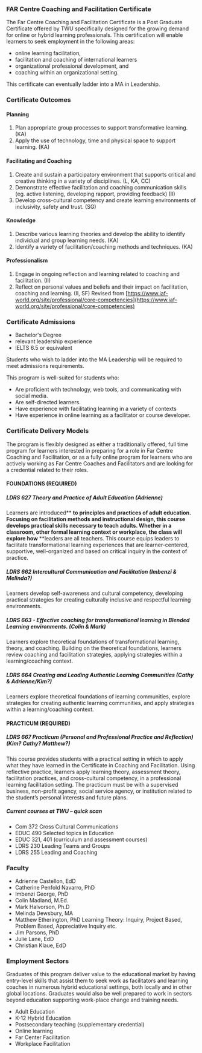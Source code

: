 ### FAR Centre Coaching and Facilitation Certificate

The Far Centre Coaching and Facilitation Certificate is a Post Graduate Certificate offered by TWU specifically designed for the growing demand for online or hybrid learning professionals. This certification will enable learners to seek employment in the following areas:

* online learning facilitation,
* facilitation and coaching of international learners 
* organizational professional development, and
* coaching within an organizational setting.

This certificate can eventually ladder into a MA in Leadership.

### Certificate Outcomes

#### Planning

1. Plan appropriate group processes to support transformative learning.  \(KA\)
2. Apply the use of technology, time and physical space to support learning. 
    \(KA\)

#### Facilitating and Coaching

1. Create and sustain a participatory environment that supports critical and creative thinking in a 
    variety of disciplines.  \(L, KA, CC\)
2. Demonstrate effective facilitation and coaching communication skills \(eg. active listening, 
    developing rapport, providing feedback\) \(II\)
3. Develop cross-cultural competency and create learning environments of inclusivity, safety
    and trust.  \(SG\)

#### Knowledge

1. Describe various learning theories and develop the ability to identify indiv**i**dual and group learning 
    needs. \(KA\)
2. Identify a variety of facilitation/coaching methods and techniques.  \(KA\)

#### Professionalism

1. Engage in ongoing reflection and learning related to coaching and facilitation.   \(II\)
2. Reflect on personal values and beliefs and their impact on facilitation, 
    coaching and learning. \(II, SF\) 
   Revised from [https://www.iaf-world.org/site/professional/core-competencies](https://www.iaf-world.org/site/professional/core-competencies)

### Certificate Admissions

* Bachelor's Degree
* relevant leadership experience
* IELTS 6.5 or equivalent

Students who wish to ladder into the MA Leadership will be required to meet admissions requirements.

This program is well-suited for students who:

* Are proficient with technology, web tools, and communicating with social media.
* Are self-directed learners.
* Have experience with facilitating learning in a variety of contexts
* Have experience in online learning as a facilitator or course developer.

### Certificate Delivery Models

The program is flexibly designed as either a traditionally offered, full time program for learners interested in preparing for a role in Far Centre Coaching and Facilitation, or as a fully online program for learners who are actively working as Far Centre Coaches and Facilitators and are looking for a credential related to their roles.

#### FOUNDATIONS \(REQUIRED\)

##### LDRS 627 Theory and Practice of Adult Education \(Adrienne\)

Learners are introduced** **to principles and practices of adult education. Focusing on facilitation methods and instructional design, this course develops practical skills necessary to teach adults. Whether in a classroom, other formal learning context or workplace, the class will explore how** **leaders are all teachers. This course equips leaders to facilitate transformational learning experiences that are learner-centered, supportive, well-organized and based on critical inquiry in the context of practice.

##### LDRS 662 Intercultural Communication and Facilitation \(Imbenzi & Melinda?\)

Learners develop self-awareness and cultural competency, developing practical strategies for creating culturally inclusive and respectful learning environments.

##### LDRS 663 - Effective coaching for transformational learning in Blended Learning environments. \(Colin & Mark\)

Learners explore theoretical foundations of transformational learning, theory, and coaching. Building on the theoretical foundations, learners review coaching and facilitation strategies, applying strategies within a learning/coaching context.

##### LDRS 664 Creating and Leading Authentic Learning Communities \(Cathy & Adrienne/Kim?\)

Learners explore theoretical foundations of learning communities, explore strategies for creating authentic learning communities, and apply strategies within a learning/coaching context.

#### PRACTICUM \(REQUIRED\)

##### LDRS 667 Practicum \(Personal and Professional Practice and Reflection\) \(Kim? Cathy? Matthew?\)

This course provides students with a practical setting in which to apply what they have learned in the Certificate in Coaching and Facilitation. Using reflective practice, learners apply learning theory, assessment theory, facilitation practices, and cross-cultural competency, in a professional learning facilitation setting. The practicum must be with a supervised business, non-profit agency, social service agency, or institution related to the student’s personal interests and future plans.

##### Current courses at TWU – quick scan

* Com 372 Cross Cultural Communications
* EDUC 490 Selected topics in Education
* EDUC 321, 401 \(curriculum and assessment courses\)
* LDRS 230 Leading Teams and Groups
* LDRS 255 Leading and Coaching 

### Faculty

* Adrienne Castellon, EdD
* Catherine Penfold Navarro, PhD
* Imbenzi George, PhD
* Colin Madland, M.Ed.
* Mark Halvorson, Ph.D
* Melinda Dewsbury, MA
* Matthew Etherington, PhD  Learning Theory:  Inquiry, Project Based, Problem Based, Appreciative Inquiry etc.
* Jim Parsons, PhD
* Julie Lane, EdD
* Christian Klaue, EdD

### Employment Sectors

Graduates of this program deliver value to the educational market by having entry-level skills that assist them to seek work as facilitators and learning coaches in numerous hybrid educational settings, both locally and in other global locations.  Graduates would also be well prepared to work in sectors beyond education supporting work-place change and training needs.

* Adult Education
* K-12 Hybrid Education
* Postsecondary teaching \(supplementary credential\)
* Online learning
* Far Center Facilitation
* Workplace Facilitation



